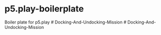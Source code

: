 # p5.play-boilerplate
Boiler plate for p5.play
#   D o c k i n g - A n d - U n d o c k i n g - M i s s i o n  
 #   D o c k i n g - A n d - U n d o c k i n g - M i s s i o n  
 